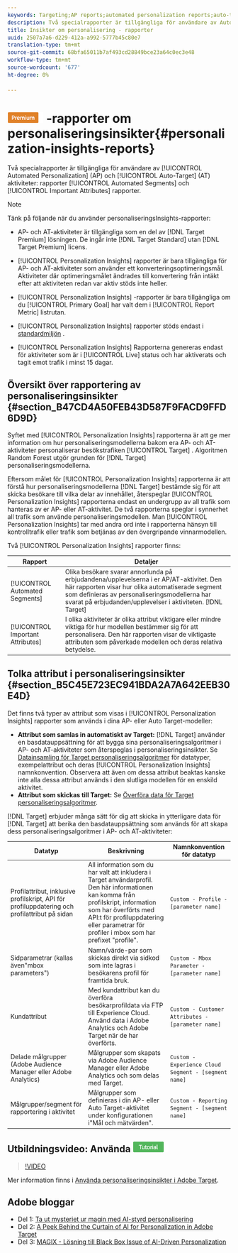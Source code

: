 ```yaml
---
keywords: Targeting;AP reports;automated personalization reports;auto-target;auto target;auto target report;auto-target report;personalization;insights;automated segments;faq;frequently asked questions;important attributes
description: Två specialrapporter är tillgängliga för användare av Automated Personalization (AP) och Auto-Target (AT)-aktiviteter, rapporterna Automated Segments och Viktiga attribut.
title: Insikter om personalisering - rapporter
uuid: 2507a7a6-d229-412a-a992-5777b45c80e7
translation-type: tm+mt
source-git-commit: 68bfa65011b7af493cd28849bce23a64c0ec3e48
workflow-type: tm+mt
source-wordcount: '677'
ht-degree: 0%

---
```



# ![PREMIUM](/help/assets/premium.png) -rapporter om personaliseringsinsikter{#personalization-insights-reports}

Två specialrapporter är tillgängliga för användare av [!UICONTROL Automated Personalization] (AP) och [!UICONTROL Auto-Target] (AT) aktiviteter: rapporter [!UICONTROL Automated Segments] och [!UICONTROL Important Attributes] rapporter.

>[!NOTE]
>
>Tänk på följande när du använder personaliseringsInsights-rapporter:
>
>* AP- och AT-aktiviteter är tillgängliga som en del av [!DNL Target Premium] lösningen. De ingår inte [!DNL Target Standard] utan [!DNL Target Premium] licens.
   >
   >
* [!UICONTROL Personalization Insights] rapporter är bara tillgängliga för AP- och AT-aktiviteter som använder ett konverteringsoptimeringsmål. Aktiviteter där optimeringsmålet ändrades till konvertering från intäkt efter att aktiviteten redan var aktiv stöds inte heller.
   >
   >
* [!UICONTROL Personalization Insights] -rapporter är bara tillgängliga om du [!UICONTROL Primary Goal] har valt dem i [!UICONTROL Report Metric] listrutan.
   >
   >
* [!UICONTROL Personalization Insights] rapporter stöds endast i [standardmiljön](../../administrating-target/hosts.md) .
   >
   >
* [!UICONTROL Personalization Insights] Rapporterna genereras endast för aktiviteter som är i [!UICONTROL Live] status och har aktiverats och tagit emot trafik i minst 15 dagar.


## Översikt över rapportering av personaliseringsinsikter {#section_B47CD4A50FEB43D587F9FACD9FFD6D9D}

Syftet med [!UICONTROL Personalization Insights] rapporterna är att ge mer information om hur personaliseringsmodellerna bakom era AP- och AT-aktiviteter personaliserar besökstrafiken [!UICONTROL Target] . Algoritmen [](/help/c-activities/t-automated-personalization/algo-random-forest.md) Random Forest utgör grunden för [!DNL Target] personaliseringsmodellerna.

Eftersom målet för [!UICONTROL Personalization Insights] rapporterna är att förstå hur personaliseringsmodellerna [!DNL Target] bestämde sig för att skicka besökare till vilka delar av innehållet, återspeglar [!UICONTROL Personalization Insights] rapporterna endast en undergrupp av all trafik som hanteras av er AP- eller AT-aktivitet. De två rapporterna speglar i synnerhet all trafik som använde personaliseringsmodellen. Man [!UICONTROL Personalization Insights] tar med andra ord inte i rapporterna hänsyn till kontrolltrafik eller trafik som betjänas av den övergripande vinnarmodellen.

Två [!UICONTROL Personalization Insights] rapporter finns:

| Rapport | Detaljer |
|--- |--- |
| [!UICONTROL Automated Segments] | Olika besökare svarar annorlunda på erbjudandena/upplevelserna i er AP/AT-aktivitet. Den här rapporten visar hur olika automatiserade segment som definieras av personaliseringsmodellerna har svarat på erbjudanden/upplevelser i aktiviteten. [!DNL Target] |
| [!UICONTROL Important Attributes] | I olika aktiviteter är olika attribut viktigare eller mindre viktiga för hur modellen bestämmer sig för att personalisera. Den här rapporten visar de viktigaste attributen som påverkade modellen och deras relativa betydelse. |

## Tolka attribut i personaliseringsinsikter {#section_B5C45E723EC941BDA2A7A642EEB30E4D}

Det finns två typer av attribut som visas i [!UICONTROL Personalization Insights] rapporter som används i dina AP- eller Auto Target-modeller:

* **Attribut som samlas in automatiskt av Target:** [!DNL Target] använder en basdatauppsättning för att bygga sina personaliseringsalgoritmer i AP- och AT-aktiviteter som återspeglas i personaliseringsinsikter. Se [Datainsamling för Target personaliseringsalgoritmer](../../c-activities/t-automated-personalization/ap-data.md#reference_255BD3DE7AD04DC9B766E0BC78961058) för datatyper, exempelattribut och deras [!UICONTROL Personalization Insights] namnkonvention. Observera att även om dessa attribut beaktas kanske inte alla dessa attribut används i den slutliga modellen för en enskild aktivitet.
* **Attribut som skickas till Target:** Se [Överföra data för Target personaliseringsalgoritmer](../../c-activities/t-automated-personalization/uploading-data-for-the-target-personalization-algorithms.md#concept_85EA505B37E54514A1C8AB91553FEED6).

[!DNL Target] erbjuder många sätt för dig att skicka in ytterligare data för [!DNL Target] att berika den basdatauppsättning som används för att skapa dess personaliseringsalgoritmer i AP- och AT-aktiviteter:

| Datatyp | Beskrivning | Namnkonvention för datatyp |
|--- |--- |--- |
| Profilattribut, inklusive profilskript, API för profiluppdatering och profilattribut på sidan | All information som du har valt att inkludera i Target användarprofil.<br>Den här informationen kan komma från profilskript, information som har överförts med API:t för profiluppdatering eller parametrar för profiler i mbox som har prefixet &quot;profile&quot;. | `Custom - Profile - [parameter name]` |
| Sidparametrar (kallas även&quot;mbox parameters&quot;) | Namn/värde-par som skickas direkt via sidkod som inte lagras i besökarens profil för framtida bruk. | `Custom - Mbox Parameter - [parameter name]` |
| Kundattribut | Med kundattribut kan du överföra besökarprofildata via FTP till Experience Cloud. Använd data i Adobe Analytics och Adobe Target när de har överförts. | `Custom - Customer Attributes - [parameter name]` |
| Delade målgrupper (Adobe Audience Manager eller Adobe Analytics) | Målgrupper som skapats via Adobe Audience Manager eller Adobe Analytics och som delas med Target. | `Custom - Experience Cloud Segment - [segment name]` |
| Målgrupper/segment för rapportering i aktivitet | Målgrupper som definieras i din AP- eller Auto Target-aktivitet under konfigurationen i&quot;Mål och mätvärden&quot;. | `Custom - Reporting Segment - [segment name]` |

## Utbildningsvideo: Använda ![självstudiekursen Personalization Insights Reports](/help/assets/tutorial.png)

>[!VIDEO](https://video.tv.adobe.com/v/25601/)

Mer information finns i [Använda personaliseringsinsikter i Adobe Target](https://helpx.adobe.com/target/kt/using/personalization-insights-report-feature-video-use.html).

## Adobe bloggar

* Del 1: [Ta ut mysteriet ur magin med AI-styrd personalisering](https://theblog.adobe.com/taking-mystery-magic-ai-driven-personalization-part-1/)
* Del 2: [A Peek Behind the Curtain of AI for Personalization in Adobe Target](https://theblog.adobe.com/a-peek-behind-the-curtain-of-ai-for-personalization-in-adobe-target/)
* Del 3: [MAGIX - Lösning till Black Box Issue of AI-Driven Personalization](https://theblog.adobe.com/magix-the-solution-to-the-black-box-issue-of-ai-driven-personalization/)
